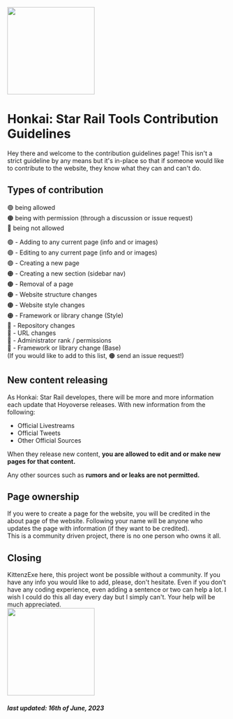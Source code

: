<img src="https://github.com/KittenzExe/hsrtools.kittenzexe/assets/67358250/f99177c5-fd52-436c-a3e1-ee360defd0b7" height="200px"><h1>Honkai: Star Rail Tools Contribution Guidelines</h1>
Hey there and welcome to the contribution guidelines page! This isn't a strict guideline by any means but it's in-place so that if someone would like to contribute to the website, they know what they can and can't do.

## Types of contribution<br>
🟢 being allowed <br> 🟠 being with permission (through a discussion or issue request) <br> 🔴 being not allowed

🟢 - Adding to any current page (info and or images)<br>
🟢 - Editing to any current page (info and or images)<br>
🟢 - Creating a new page<br>
🟠 - Creating a new section (sidebar nav)<br>
🟠 - Removal of a page<br>
🟠 - Website structure changes<br>
🟠 - Website style changes<br>
🟠 - Framework or library change (Style)<br>
🔴 - Repository changes<br>
🔴 - URL changes<br>
🔴 - Administrator rank / permissions<br>
🔴 - Framework or library change (Base)<br>
(If you would like to add to this list, 🟠 send an issue request!)


## New content releasing
As Honkai: Star Rail developes, there will be more and more information each update that Hoyoverse releases. With new information from the following:
- Official Livestreams
- Official Tweets
- Other Official Sources

When they release new content, **you are allowed to edit and or make new pages for that content.**

Any other sources such as **rumors and or leaks are not permitted.**


## Page ownership
If you were to create a page for the website, you will be credited in the about page of the website. Following your name will be anyone who updates the page with information (if they want to be credited). <br> This is a community driven project, there is no one person who owns it all.

## Closing
KittenzExe here, this project wont be possible without a community. If you have any info you would like to add, please, don't hesitate. Even if you don't have any coding experience, even adding a sentence or two can help a lot. I wish I could do this all day every day but I simply can't. Your help will be much appreciated.
<br><img src="https://github.com/KittenzExe/hsrtools.kittenzexe/assets/67358250/c256af5c-b5d6-4f7c-aa8b-55426245e1ed" height="200px">

<h5>last updated: 16th of June, 2023</h5>

